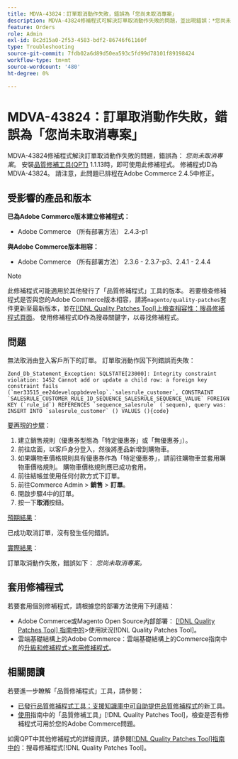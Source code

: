 ```yaml
---
title: MDVA-43824：訂單取消動作失敗，錯誤為「您尚未取消專案」
description: MDVA-43824修補程式可解決訂單取消動作失敗的問題，並出現錯誤：*您尚未取消專案*。 安裝[Quality Patches Tool (QPT)](https://experienceleague.adobe.com/zh-hant/docs/commerce-operations/tools/quality-patches-tool/quality-patches-tool-to-self-serve-quality-patches) 1.1.13後，即可使用此修補程式。 修補程式ID為MDVA-43824。 請注意，此問題已排程在Adobe Commerce 2.4.5中修正。
feature: Orders
role: Admin
exl-id: 8c2d15a0-2f53-4583-bdf2-86746f61160f
type: Troubleshooting
source-git-commit: 7fdb02a6d89d50ea593c5fd99d78101f89198424
workflow-type: tm+mt
source-wordcount: '480'
ht-degree: 0%

---
```


# MDVA-43824：訂單取消動作失敗，錯誤為「您尚未取消專案」

MDVA-43824修補程式解決訂單取消動作失敗的問題，錯誤為： *您尚未取消專案*。 安裝[品質修補工具(QPT)](https://experienceleague.adobe.com/zh-hant/docs/commerce-operations/tools/quality-patches-tool/quality-patches-tool-to-self-serve-quality-patches) 1.1.13時，即可使用此修補程式。 修補程式ID為MDVA-43824。 請注意，此問題已排程在Adobe Commerce 2.4.5中修正。

## 受影響的產品和版本

**已為Adobe Commerce版本建立修補程式：**

* Adobe Commerce （所有部署方法） 2.4.3-p1

**與Adobe Commerce版本相容：**

* Adobe Commerce （所有部署方法） 2.3.6 - 2.3.7-p3、2.4.1 - 2.4.4

>[!NOTE]
>
>此修補程式可能適用於其他發行了「品質修補程式」工具的版本。 若要檢查修補程式是否與您的Adobe Commerce版本相容，請將`magento/quality-patches`套件更新至最新版本，並在[[!DNL Quality Patches Tool]上檢查相容性：搜尋修補程式頁面](https://experienceleague.adobe.com/zh-hant/docs/commerce-operations/tools/quality-patches-tool/quality-patches-tool-to-self-serve-quality-patches)。 使用修補程式ID作為搜尋關鍵字，以尋找修補程式。

## 問題

無法取消由登入客戶所下的訂單。 訂單取消動作因下列錯誤而失敗：

```
Zend_Db_Statement_Exception: SQLSTATE[23000]: Integrity constraint violation: 1452 Cannot add or update a child row: a foreign key constraint fails (`mer33515_ee24developpbdevelop`.`salesrule_customer`, CONSTRAINT `SALESRULE_CUSTOMER_RULE_ID_SEQUENCE_SALESRULE_SEQUENCE_VALUE` FOREIGN KEY (`rule_id`) REFERENCES `sequence_salesrule` (`sequen), query was: INSERT INTO `salesrule_customer` () VALUES (){code}
```

<u>要再現的步驟</u>：

1. 建立銷售規則（優惠券型態為「特定優惠券」或「無優惠券」）。
1. 前往店面，以客戶身分登入，然後將產品新增到購物車。
1. 如果購物車價格規則具有優惠券作為「特定優惠券」，請前往購物車並套用購物車價格規則。 購物車價格規則應已成功套用。
1. 前往結帳並使用任何付款方式下訂單。
1. 前往Commerce Admin > **銷售** > **訂單**。
1. 開啟步驟4中的訂單。
1. 按一下&#x200B;**取消**&#x200B;按鈕。

<u>預期結果</u>：

已成功取消訂單，沒有發生任何錯誤。

<u>實際結果</u>：

訂單取消動作失敗，錯誤如下： *您尚未取消專案。*

## 套用修補程式

若要套用個別修補程式，請根據您的部署方法使用下列連結：

* Adobe Commerce或Magento Open Source內部部署： [[!DNL Quality Patches Tool] 指南中的](/help/tools/quality-patches-tool/usage.md)>使用狀況[!DNL Quality Patches Tool]。
* 雲端基礎結構上的Adobe Commerce：雲端基礎結構上的Commerce指南中的[升級和修補程式>套用修補程式](https://experienceleague.adobe.com/docs/commerce-cloud-service/user-guide/develop/upgrade/apply-patches.html?lang=zh-Hant)。

## 相關閱讀

若要進一步瞭解「品質修補程式」工具，請參閱：

* [已發行品質修補程式工具：支援知識庫中可自助提供品質修補程式](https://experienceleague.adobe.com/zh-hant/docs/commerce-operations/tools/quality-patches-tool/quality-patches-tool-to-self-serve-quality-patches)的新工具。
* [使用](/help/tools/quality-patches-tool/patches-available-in-qpt/check-patch-for-magento-issue-with-magento-quality-patches.md)指南中的「品質修補工具」[!DNL Quality Patches Tool]，檢查是否有修補程式可用於您的Adobe Commerce問題。

如需QPT中其他修補程式的詳細資訊，請參閱[[!DNL Quality Patches Tool]指南中的](https://experienceleague.adobe.com/tools/commerce-quality-patches/index.html?lang=zh-Hant)：搜尋修補程式[!DNL Quality Patches Tool]。
